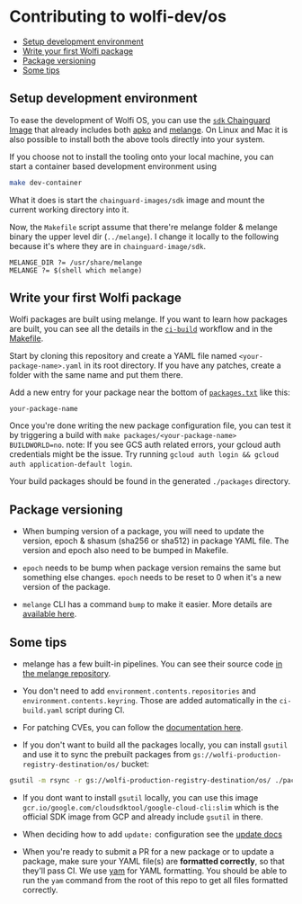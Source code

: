 # Contributing to wolfi-dev/os

<!-- toc -->
- [Setup development environment](#setup-development-environment)
- [Write your first Wolfi package](#write-your-first-wolfi-package)
- [Package versioning](#package-versioning)
- [Some tips](#some-tips)
<!-- /toc -->

## Setup development environment

To ease the development of Wolfi OS, you can use the [`sdk` Chainguard Image](https://github.com/chainguard-images/images/tree/main/images/sdk) that already includes both [apko](https://github.com/chainguard-dev/apko) and [melange](https://github.com/chainguard-dev/melange).
On Linux and Mac it is also possible to install both the above tools directly into your system.

If you choose not to install the tooling onto your local machine, you can start a container based development environment using

```sh
make dev-container
```

What it does is start the `chainguard-images/sdk` image and mount the current working directory into it.

Now, the `Makefile` script assume that there're melange folder & melange binary the upper level dir (`../melange`). I change it locally to the following because it's where they are in `chainguard-image/sdk`.

```
MELANGE_DIR ?= /usr/share/melange
MELANGE ?= $(shell which melange)
```

## Write your first Wolfi package

Wolfi packages are built using melange. If you want to learn how packages are built, you can see all the details in the [`ci-build`](.github/workflows/ci-build.yaml) workflow and in the [Makefile](Makefile).

Start by cloning this repository and create a YAML file named `<your-package-name>.yaml` in its root directory. If you have any patches, create a folder with the same name and put them there.

Add a new entry for your package near the bottom of [`packages.txt`](packages.txt) like this:

```
your-package-name
```

Once you're done writing the new package configuration file, you can test it by triggering a build with `make packages/<your-package-name> BUILDWORLD=no`.
note: If you see GCS auth related errors, your gcloud auth credentials might be the issue. Try running `gcloud auth login && gcloud auth application-default login`.

Your build packages should be found in the generated `./packages` directory.

## Package versioning

- When bumping version of a package, you will need to update the version, epoch & shasum (sha256 or sha512) in package YAML file. The version and epoch also need to be bumped in Makefile.

- `epoch` needs to be bump when package version remains the same but something else changes. `epoch` needs to be reset to 0 when it's a new version of the package.

- `melange` CLI has a command `bump` to make it easier. More details are [available here](https://github.com/chainguard-dev/melange/blob/f52b622351657fd9ccdb7e3bfb124caef61ad651/NEWS.md).

## Some tips

- melange has a few built-in pipelines. You can see their source code [in the melange repository](https://github.com/chainguard-dev/melange/tree/main/pkg/build/pipelines).

- You don't need to add `environment.contents.repositories` and `environment.contents.keyring`. Those are added automatically in the `ci-build.yaml` script during CI.

- For patching CVEs, you can follow the [documentation here](HOW_TO_PATCH_CVES.md).

- If you don't want to build all the packages locally, you can install `gsutil` and use it to sync the prebuilt packages from `gs://wolfi-production-registry-destination/os/` bucket:

```sh
gsutil -m rsync -r gs://wolfi-production-registry-destination/os/ ./packages
```

- If you dont want to install `gsutil` locally, you can use this image `gcr.io/google.com/cloudsdktool/google-cloud-cli:slim` which is the official SDK image from GCP and already include `gsutil` in there.

- When deciding how to add `update:` configuration see the [update docs](./docs/UPDATES.md)

- When you're ready to submit a PR for a new package or to update a package, make sure your YAML file(s) are **formatted correctly**, so that they'll pass CI. We use [yam](https://github.com/chainguard-dev/yam) for YAML formatting. You should be able to run the `yam` command from the root of this repo to get all files formatted correctly.
